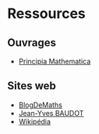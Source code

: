 # Ressources

## Ouvrages

+ [Principia Mathematica](https://catalogue.bnf.fr/ark:/12148/cb16561888s)

## Sites web

+ [BlogDeMaths](https://blogdemaths.wordpress.com/)
+ [Jean-Yves BAUDOT](http://www.jybaudot.fr/a_general/indexmath.html)
+ [Wikipédia](https://fr.wikipedia.org/wiki/Wikip%C3%A9dia:Accueil_principal)
